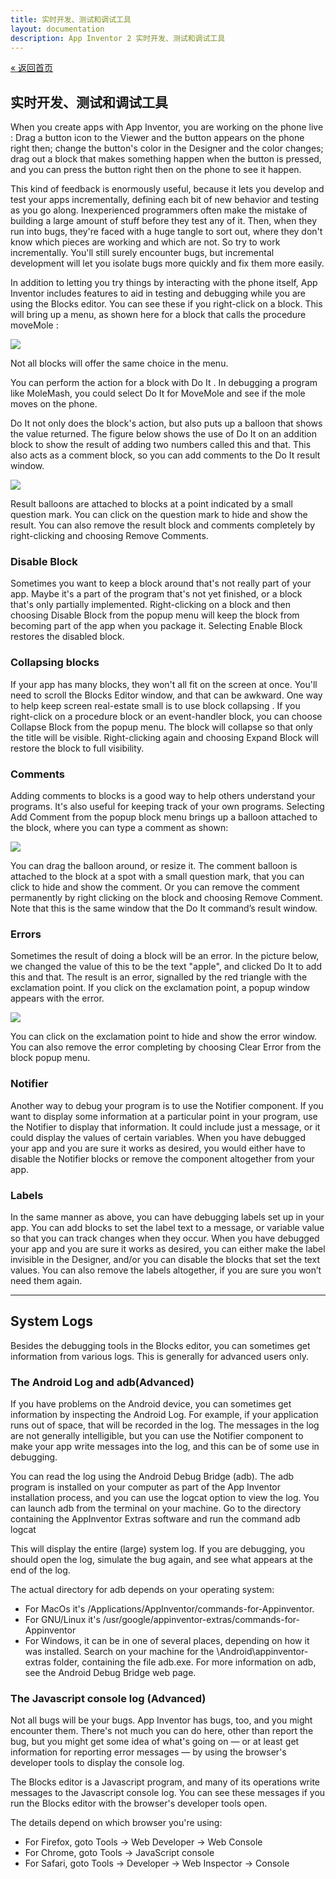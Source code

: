 ```yaml
---
title: 实时开发、测试和调试工具
layout: documentation
description: App Inventor 2 实时开发、测试和调试工具
---
```


[&laquo; 返回首页](index.html)

## 实时开发、测试和调试工具

When you create apps with App Inventor, you are working on the phone live : Drag a button icon to the Viewer and the button appears on the phone right then; change the button's color in the Designer and the color changes; drag out a block that makes something happen when the button is pressed, and you can press the button right then on the phone to see it happen.


This kind of feedback is enormously useful, because it lets you develop and test your apps incrementally, defining each bit of new behavior and testing as you go along. Inexperienced programmers often make the mistake of building a large amount of stuff before they test any of it. Then, when they run into bugs, they're faced with a huge tangle to sort out, where they don't know which pieces are working and which are not. So try to work incrementally. You'll still surely encounter bugs, but incremental development will let you isolate bugs more quickly and fix them more easily.


In addition to letting you try things by interacting with the phone itself, App Inventor includes features to aid in testing and debugging while you are using the Blocks editor. You can see these if you right-click on a block. This will bring up a menu, as shown here for a block that calls the procedure moveMole :

![](images/testing-image1.png)


Not all blocks will offer the same choice in the menu.


You can perform the action for a block with Do It . In debugging a program like MoleMash, you could select Do It for MoveMole and see if the mole moves on the phone.


Do It not only does the block's action, but also puts up a balloon that shows the value returned. The figure below shows the use of Do It on an addition block to show the result of adding two numbers called this and that. This also acts as a comment block, so you can add comments to the Do It result window.


![](images/testing-image2.png)


Result balloons are attached to blocks at a point indicated by a small question mark. You can click on the question mark to hide and show the result. You can also remove the result block and comments completely by right-clicking and choosing Remove Comments.


### Disable Block
Sometimes you want to keep a block around that's not really part of your app. Maybe it's a part of the program that's not yet finished, or a block that's only partially implemented. Right-clicking on a block and then choosing Disable Block from the popup menu will keep the block from becoming part of the app when you package it. Selecting Enable Block restores the disabled block.

### Collapsing blocks
If your app has many blocks, they won't all fit on the screen at once. You'll need to scroll the Blocks Editor window, and that can be awkward. One way to help keep screen real-estate small is to use block collapsing . If you right-click on a procedure block or an event-handler block, you can choose Collapse Block from the popup menu. The block will collapse so that only the title will be visible. Right-clicking again and choosing Expand Block will restore the block to full visibility.

### Comments
Adding comments to blocks is a good way to help others understand your programs. It's also useful for keeping track of your own programs. Selecting Add Comment from the popup block menu brings up a balloon attached to the block, where you can type a comment as shown:

![](images/testing-image3.png)


You can drag the balloon around, or resize it. The comment balloon is attached to the block at a spot with a small question mark, that you can click to hide and show the comment. Or you can remove the comment permanently by right clicking on the block and choosing Remove Comment. Note that this is the same window that the Do It command’s result window.

### Errors
Sometimes the result of doing a block will be an error. In the picture below, we changed the value of this to be the text "apple", and clicked Do It to add this and that. The result is an error, signalled by the red triangle with the exclamation point. If you click on the exclamation point, a popup window appears with the error.


![](images/testing-image4.png)

You can click on the exclamation point to hide and show the error window. You can also remove the error completing by choosing Clear Error from the block popup menu.

### Notifier
Another way to debug your program is to use the Notifier component. If you want to display some information at a particular point in your program, use the Notifier to display that information. It could include just a message, or it could display the values of certain variables. When you have debugged your app and you are sure it works as desired, you would either have to disable the Notifier blocks or remove the component altogether from your app.

### Labels
In the same manner as above, you can have debugging labels set up in your app. You can add blocks to set the label text to a message, or variable value so that you can track changes when they occur. When you have debugged your app and you are sure it works as desired, you can either make the label invisible in the Designer, and/or you can disable the blocks that set the text values. You can also remove the labels altogether, if you are sure you won’t need them again.

***
## System Logs
Besides the debugging tools in the Blocks editor, you can sometimes get information from various logs. This is generally for advanced users only.

### The Android Log and adb(Advanced)
If you have problems on the Android device, you can sometimes get information by inspecting the Android Log. For example, if your application runs out of space, that will be recorded in the log. The messages in the log are not generally intelligible, but you can use the Notifier component to make your app write messages into the log, and this can be of some use in debugging.


You can read the log using the Android Debug Bridge (adb). The adb program is installed on your computer as part of the App Inventor installation process, and you can use the logcat option to view the log. You can launch adb from the terminal on your machine. Go to the directory containing the AppInventor Extras software and run the command adb logcat


This will display the entire (large) system log. If you are debugging, you should open the log, simulate the bug again, and see what appears at the end of the log.

The actual directory for adb depends on your operating system:

* For MacOs it's /Applications/AppInventor/commands-for-Appinventor.
* For GNU/Linux it's /usr/google/appinventor-extras/commands-for-Appinventor
* For Windows, it can be in one of several places, depending on how it was installed. Search on your machine for the \Android\appinventor-extras folder, containing the file adb.exe.
For more information on adb, see the Android Debug Bridge web page.

### The Javascript console log (Advanced)
Not all bugs will be your bugs. App Inventor has bugs, too, and you might encounter them. There's not much you can do here, other than report the bug, but you might get some idea of what's going on — or at least get information for reporting error messages — by using the browser's developer tools to display the console log.

The Blocks editor is a Javascript program, and many of its operations write messages to the Javascript console log. You can see these messages if you run the Blocks editor with the browser's developer tools open.

The details depend on which browser you're using:

* For Firefox, goto Tools -> Web Developer -> Web Console
* For Chrome, goto Tools -> JavaScript console
* For Safari, goto Tools -> Developer -> Web Inspector -> Console

